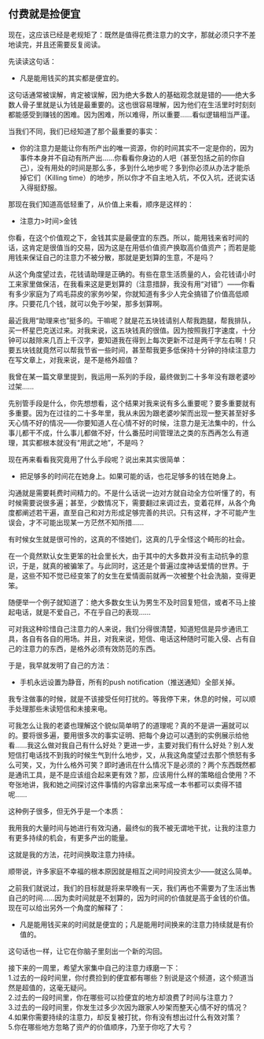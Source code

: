 ## 付费就是捡便宜

现在，这应该已经是老规矩了：既然是值得花费注意力的文字，那就必须只字不差地读完，并且还需要反复阅读。

先读读这句话：
* 凡是能用钱买的其实都是便宜的。

这句话通常被误解，肯定被误解，因为绝大多数人的基础观念就是错的——绝大多数人骨子里就是认为钱是最重要的。这也很容易理解，因为他们在生活里时时刻刻都能感受到赚钱的困难。因为困难，所以难得，所以重要……看似逻辑相当严谨。

当我们不同，我们已经知道了那个最重要的事实：
* 你的注意力是能让你有所产出的唯一资源，你的时间其实不一定是你的，因为事件本身并不自动有所产出……你看看你身边的人吧（甚至包括之前的你自己），没有用处的时间是那么多，多到什么地步呢？多到你必须从办法才能杀掉它们（Killing time）的地步，所以你才不自主地入坑，不仅入坑，还说实话入得挺舒服。

那现在我们知道高低轻重了，从价值上来看，顺序是这样的：
* 注意力>时间>金钱

你看，在这个价值观之下，金钱其实是最便宜的东西。所以，能用钱来省时间的话，这肯定是很值当的交易，因为这是在用低价值资产换取高价值资产；而若是能用钱来保证自己的注意力不被分散，那就是更划算的生意，不是吗？

从这个角度望过去，花钱请助理是正确的。有些在意生活质量的人，会花钱请小时工来家里做保洁，在我看来这是更划算的（注意措辞，我没有用“对错”）——你看有多少家庭为了鸡毛蒜皮的家务吵架，你就知道有多少人完全搞错了价值高低顺序。只要花几个钱，就可以免于吵架，那多划算啊。

最近我用“助理来也”挺多的。干嘛呢？就是花五块钱请别人帮我跑腿，帮我排队，买一杯星巴克送过来。对我来说，这五块钱真的很值。因为按照我打字速度，十分钟可以敲除来几百上千汉字，要知道我在得到上每次更新不过是两千字左右啊！只要五块钱就竟然可以帮我节省一些时间，甚至帮我更多低保持十分钟的持续注意力在写文章上，对我来说，是不是格外超值？

我曾在某一篇文章里提到，我运用一系列的手段，最终做到二十多年没有跟老婆吵过架……

先别管手段是什么，你先想想看，这个结果对我来说有多么重要呢？要多重要就有多重要。因为在过往的二十多年里，我从未因为跟老婆吵架而出现一整天甚至好多天心情不好的情况——你要知道人在心情不好的时候，注意力是无法集中的，什么事儿都干不成，什么事儿都做不好，什么番茄时间管理法之类的东西再怎么有道理，其实都根本就没有“用武之地”，不是吗？

现在再来看看我究竟用了什么手段呢？说出来其实很简单：
* 把足够多的时间花在她身上。如果可能的话，也花足够多的钱在她身上。

沟通就是需要耗费时间精力的。不是什么话说一边对方就自动全方位听懂了的，有时候需要说很多遍；甚至，少数情况下，需要翻过来调过去，变着花样，从各个角度都阐述若干遍，直至自己和对方形成足够完善的共识。只有这样，才不可能产生误会，才不可能出现某一方茫然不知所措……

有时候女生就是很可怜的，这真的不怪她们，这真的几乎全怪这个畸形的社会。

在一个竟然默认女生更笨的社会里长大，由于其中的大多数并没有主动抗争的意识，于是，就真的被骗笨了。与此同时，这还是个普遍过度神话爱情的世界。于是，这些不知不觉已经变笨了的女生在爱情面前就再一次被整个社会洗脑，变得更笨。

随便举一个例子就知道了：绝大多数女生认为男生不及时回复短信，或者不马上接起电话，就是不爱自己，不在乎自己的表现……

可对我这种珍惜自己注意力的人来说，我们分得很清楚，知道短信是异步通讯工具，各自有各自的用场。并且，对我来说，短信、电话这种随时可能入侵、占有自己的注意力的东西，是格外必须有效防范的东西。

于是，我早就发明了自己的方法：
* 手机永远设置为静音，所有的push notification（推送通知）全部关掉。

我专注做事的时候，就是不该接受任何打扰的。等我停下来，休息的时候，可以顺手处理那些未读短信和未接来电。

可我怎么让我的老婆也理解这个貌似简单明了的道理呢？真的不是讲一遍就可以的。要将很多遍，要用很多次的事实证明、把每个身边可以遇到的实例展示给他看……我这么做对我自己有什么好处？更进一步，主要对我们有什么好处？别人发短信打电话找不到我的时候生气到什么地步，又，从我这角度望过去那个愤怒有多么可笑，又，为什么格外可笑？即时通讯在什么情况下是必须的？两个东西既然都是通讯工具，是不是应该组合起来更有效？那，应该用什么样的策略组合使用？不夸张地讲，我和她之间探讨这件事情的内容拿出来写成一本书都可以卖得不错呢……

这种例子很多，但无外乎是一个本质：

我用我的大量时间与她进行有效沟通，最终似的我不被无谓地干扰，让我的注意力有更多持续的机会，有更多产出的能量。

这就是我的方法，花时间换取注意力持续。

顺带说，许多家庭不幸福的根本原因就是相互之间时间投资太少——就这么简单。

之前我们就说过，我们的目标就是将来早晚有一天，我们再也不需要为了生活出售自己的时间……因为卖时间就是不划算的，因为时间的价值就是高于金钱的价值。现在可以给出另外一个角度的解释了：
* 凡是能用钱买来的时间就是便宜的；凡是能用时间换来的注意力持续就是有价值的。

这句话也一样，让它在你脑子里刻出一个新的沟回。

接下来的一周里，希望大家集中自己的注意力琢磨一下：
<br>1.过去的一段时间里，你付费捡到的便宜都有哪些？别说是这个频道，这个频道当然是超值的，这毫无疑问。
<br>2.过去的一段时间里，你在哪些可以捡便宜的地方却浪费了时间与注意力？
<br>3.过去的一段时间里，你发生过多少次因为跟家人吵架而整天心情不好的情况？
<br>4.如果你需要持续的注意力，却反复被打扰，你有没有想出过什么有效对策？
<br>5.你在哪些地方忽略了资产的价值顺序，乃至于你吃了大亏？
